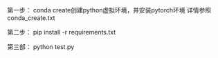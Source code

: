 第一步：
conda create创建python虚拟环境，并安装pytorch环境
详情参照 conda_create.txt

第二步：
pip install -r requirements.txt

第三部：
python test.py
